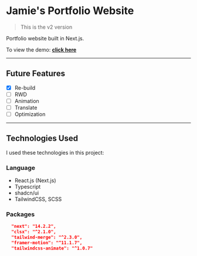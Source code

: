 # **Jamie's Portfolio Website**

> This is the v2 version

Portfolio website built in Next.js.

To view the demo: [**click here**](https://tsungyu927.github.io)

---

## **Future Features**

- [x] Re-build
- [ ] RWD
- [ ] Animation
- [ ] Translate
- [ ] Optimization

---

## **Technologies Used**

I used these technologies in this project:

### Language

- React.js (Next.js)
- Typescript
- shadcn/ui
- TailwindCSS, SCSS

### Packages

```json
  "next": "14.2.2",
  "clsx": "^2.1.0",
  "tailwind-merge": "^2.3.0",
  "framer-motion": "^11.1.7",
  "tailwindcss-animate": "^1.0.7"
```
